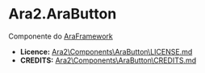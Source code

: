 # Ara2.AraButton
Componente do [AraFramework]

- **Licence:** [Ara2\Components\AraButton\LICENSE.md]
- **CREDITS:** [Ara2\Components\AraButton\CREDITS.md]

[Ara2\Components\AraButton\LICENSE.md]: <https://github.com/Ara2Framework/Ara2.AraButton/blob/master/Ara2.AraButton/Ara2/Components/AraButton/LICENSE.md>
[Ara2\Components\AraButton\CREDITS.md]: <https://github.com/Ara2Framework/Ara2.AraButton/blob/master/Ara2.AraButton/Ara2/Components/AraButton/CREDITS.md>
[AraFramework]: <https://github.com/Ara2Framework/Ara2/>
